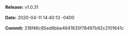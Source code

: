 **Release:** 
v1.0.31
<br><br>**Date:** 
2020-04-11 14:40:13 -0400
<br><br>**Commit:** 
218f46c85ed6bbe4641835f78497b92c2101641c
